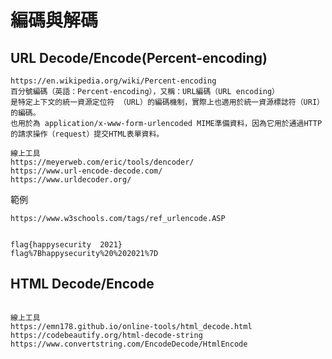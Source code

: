 # 編碼與解碼

## URL Decode/Encode(Percent-encoding)
```
https://en.wikipedia.org/wiki/Percent-encoding
百分號編碼（英語：Percent-encoding），又稱：URL編碼（URL encoding）
是特定上下文的統一資源定位符 （URL）的編碼機制，實際上也適用於統一資源標誌符（URI）的編碼。
也用於為 application/x-www-form-urlencoded MIME準備資料，因為它用於通過HTTP的請求操作（request）提交HTML表單資料。
```
```
線上工具
https://meyerweb.com/eric/tools/dencoder/
https://www.url-encode-decode.com/
https://www.urldecoder.org/
```
範例
```
https://www.w3schools.com/tags/ref_urlencode.ASP


flag{happysecurity  2021}
flag%7Bhappysecurity%20%202021%7D
```
## HTML Decode/Encode
```

```

```
線上工具
https://emn178.github.io/online-tools/html_decode.html
https://codebeautify.org/html-decode-string
https://www.convertstring.com/EncodeDecode/HtmlEncode
```
